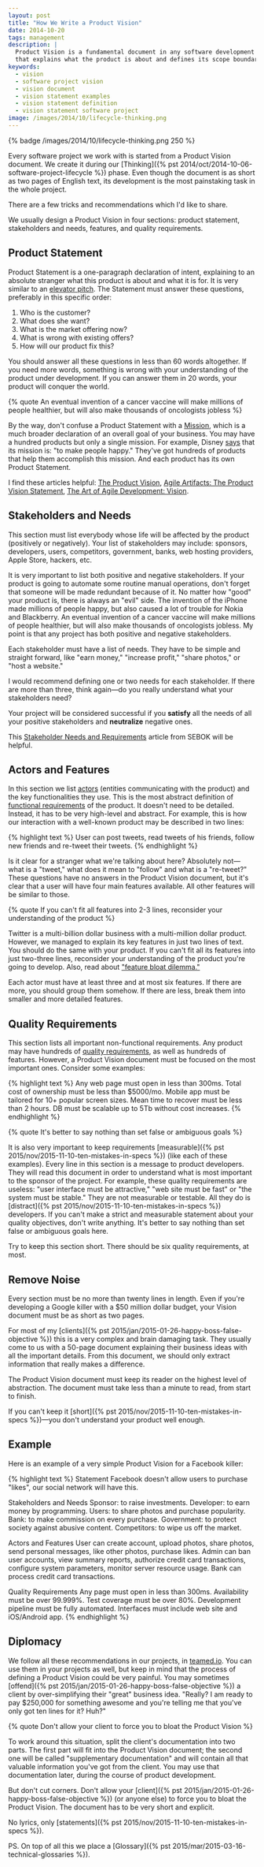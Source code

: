```yaml
---
layout: post
title: "How We Write a Product Vision"
date: 2014-10-20
tags: management
description: |
  Product Vision is a fundamental document in any software development project
  that explains what the product is about and defines its scope boundaries.
keywords:
  - vision
  - software project vision
  - vision document
  - vision statement examples
  - vision statement definition
  - vision statement software project
image: /images/2014/10/lifecycle-thinking.png
---
```


{% badge /images/2014/10/lifecycle-thinking.png 250 %}

Every software project we work with is started from a Product Vision document. We
create it during our
[Thinking]({% pst 2014/oct/2014-10-06-software-project-lifecycle %})
phase. Even though the document is as short as two pages of English text,
its development is the most painstaking task in the whole project.

There are a few tricks and recommendations which I'd like to share.

We usually design a Product Vision in four sections: product statement,
stakeholders and needs, features, and quality requirements.

<!--more-->

## Product Statement

Product Statement is a one-paragraph declaration of intent, explaining
to an absolute stranger what this product is about and what it is for.
It is very similar to an [elevator pitch](https://en.wikipedia.org/wiki/Elevator_pitch).
The Statement must answer these questions, preferably in this specific order:

 1. Who is the customer?
 2. What does she want?
 3. What is the market offering now?
 4. What is wrong with existing offers?
 5. How will our product fix this?

You should answer all these questions in less than 60 words altogether. If
you need more words, something is wrong with your understanding of the
product under development. If you can answer them in 20 words, your
product will conquer the world.

{% quote An eventual invention of a cancer vaccine will make millions of people healthier, but will also make thousands of oncologists jobless %}

By the way, don't confuse a Product Statement with a [Mission](https://en.wikipedia.org/wiki/Mission_statement),
which is a much broader declaration of an overall goal of your business. You
may have a hundred products but only a single mission. For example,
Disney [says](http://www.lifehack.org/articles/work/20-sample-vision-statement-for-the-new-startup.html)
that its mission is: "to make people happy." They've got
hundreds of products that help them accomplish this mission. And each product
has its own Product Statement.

I find these articles helpful:
[The Product Vision](https://www.scrumalliance.org/community/articles/2009/january/the-product-vision),
[Agile Artifacts: The Product Vision Statement](https://platinumedge.com/blog/agile-artifacts-product-vision-statement),
[The Art of Agile Development: Vision](http://www.jamesshore.com/Agile-Book/vision.html).

## Stakeholders and Needs

This section must list everybody whose life
will be affected by the product (positively or negatively). Your list of stakeholders
may include: sponsors, developers, users, competitors, government,
banks, web hosting providers, Apple Store, hackers, etc.

It is very important to list both positive and negative stakeholders. If your
product is going to automate some routine manual operations,
don't forget that someone will be made redundant because of it. No matter
how "good" your product is, there is always an "evil" side. The
invention of the iPhone made millions of people happy, but also caused a lot
of trouble for Nokia and Blackberry. An eventual invention of a cancer
vaccine will make millions of people healthier, but will also make thousands
of oncologists jobless. My point is that any project has both positive and negative
stakeholders.

Each stakeholder must have a list of needs. They have to be simple
and straight forward, like "earn money," "increase profit," "share photos,"
or "host a website."

I would recommend defining one or two needs for each stakeholder. If there
are more than three, think again&mdash;do you really understand what your
stakeholders need?

Your project will be considered successful if you **satisfy** all the needs
of all your positive stakeholders and **neutralize** negative ones.

This [Stakeholder Needs and Requirements](http://www.sebokwiki.org/wiki/Stakeholder_Needs_and_Requirements)
article from SEBOK will be helpful.

## Actors and Features

In this section we list [actors](https://en.wikipedia.org/wiki/Actor_%28UML%29)
(entities communicating with the product) and the key functionalities
they use. This is the most abstract definition of
[functional requirements](https://en.wikipedia.org/wiki/Functional_requirement)
of the product. It doesn't need to be detailed. Instead, it has to
be very high-level and abstract. For example, this is how our
interaction with a well-known product may be described in two lines:

{% highlight text %}
User can post tweets, read tweets of his friends,
  follow new friends and re-tweet their tweets.
{% endhighlight %}

Is it clear for a stranger what we're talking about here? Absolutely not&mdash;what
is a "tweet," what does it mean to "follow" and what is a "re-tweet?"
These questions have no answers in the Product Vision document,
but it's clear that a user will have four main features available. All other
features will be similar to those.

{% quote If you can't fit all features into 2-3 lines, reconsider your understanding of the product %}

Twitter is a multi-billion dollar business with a multi-million dollar
product. However, we managed to explain its key features in just two
lines of text. You should do the same with your product. If you can't fit
all its features into just two-three lines, reconsider your understanding
of the product you're going to develop. Also, read about
["feature bloat dilemma."](http://hbswk.hbs.edu/archive/5325.html)

Each actor must have at least three and at most six features. If
there are more, you should group them somehow. If there are less, break
them into smaller and more detailed features.

## Quality Requirements

This section lists all important non-functional
requirements. Any product may have hundreds of
[quality requirements](https://en.wikipedia.org/wiki/Non-functional_requirement),
as well as hundreds of features. However, a Product Vision document
must be focused on the most important ones. Consider some examples:

{% highlight text %}
Any web page must open in less than 300ms.
Total cost of ownership must be less than $5000/mo.
Mobile app must be tailored for 10+ popular screen sizes.
Mean time to recover must be less than 2 hours.
DB must be scalable up to 5Tb without cost increases.
{% endhighlight %}

{% quote It's better to say nothing than set false or ambiguous goals %}

It is also very important to keep requirements
[measurable]({% pst 2015/nov/2015-11-10-ten-mistakes-in-specs %}) (like each of these examples).
Every line in this section
is a message to product developers. They will read this document in
order to understand what is most important to the sponsor of the
project. For example, these quality requirements are useless: "user interface
must be attractive," "web site must be fast" or "the system must be stable."
They are not measurable or
testable. All they do is
[distract]({% pst 2015/nov/2015-11-10-ten-mistakes-in-specs %}) developers. If you can't make
a strict and measurable statement about your quality objectives, don't write
anything. It's better to say nothing than set false or ambiguous goals here.

Try to keep this section short. There should be six quality requirements, at most.

## Remove Noise

Every section must be no more than twenty lines in length. Even if you're
developing a Google killer with a $50 million dollar budget, your Vision
document must be as short as two pages.

For most of my
[clients]({% pst 2015/jan/2015-01-26-happy-boss-false-objective %})
this is a very complex and brain damaging task. They
usually come to us with a 50-page document explaining their business
ideas with all the important details. From this document, we should only extract
information that really makes a difference.

The Product Vision document must keep its reader on the highest level
of abstraction. The document must take less than a minute to read,
from start to finish.

If you can't keep it
[short]({% pst 2015/nov/2015-11-10-ten-mistakes-in-specs %})&mdash;you don't understand your product well enough.

## Example

Here is an example of a very simple Product Vision
for a Facebook killer:

{% highlight text %}
Statement
  Facebook doesn't allow users to purchase "likes",
  our social network will have this.

Stakeholders and Needs
  Sponsor: to raise investments.
  Developer: to earn money by programming.
  Users: to share photos and purchase popularity.
  Bank: to make commission on every purchase.
  Government: to protect society against abusive content.
  Competitors: to wipe us off the market.

Actors and Features
  User can create account, upload photos, share photos,
    send personal messages, like other photos, purchase likes.
  Admin can ban user accounts, view summary reports, authorize
    credit card transactions, configure system parameters,
    monitor server resource usage.
  Bank can process credit card transactions.

Quality Requirements
  Any page must open in less than 300ms.
  Availability must be over 99.999%.
  Test coverage must be over 80%.
  Development pipeline must be fully automated.
  Interfaces must include web site and iOS/Android app.
{% endhighlight %}

## Diplomacy

We follow all these recommendations in our projects,
in [teamed.io](http://www.teamed.io). You can use
them in your projects as well, but keep in mind that the process
of defining a Product Vision could be very painful. You may sometimes
[offend]({% pst 2015/jan/2015-01-26-happy-boss-false-objective %})
a client by over-simplifying their "great" business idea. "Really?
I am ready to pay $250,000 for something awesome and you're telling
me that you've only got ten lines for it? Huh?"

{% quote Don't allow your client to force you to bloat the Product Vision %}

To work around this situation, split the client's documentation into two parts.
The first part will fit into the Product Vision document; the second one
will be called "supplementary documentation" and will contain all that
valuable information you've got from the client. You may use
that documentation later, during the course of product development.

But don't cut corners. Don't allow your
[client]({% pst 2015/jan/2015-01-26-happy-boss-false-objective %})
(or anyone else) to force
you to bloat the Product Vision.
The document has to be very short and explicit.

No lyrics, only
[statements]({% pst 2015/nov/2015-11-10-ten-mistakes-in-specs %}).

PS. On top of all this we place a
[Glossary]({% pst 2015/mar/2015-03-16-technical-glossaries %}).
